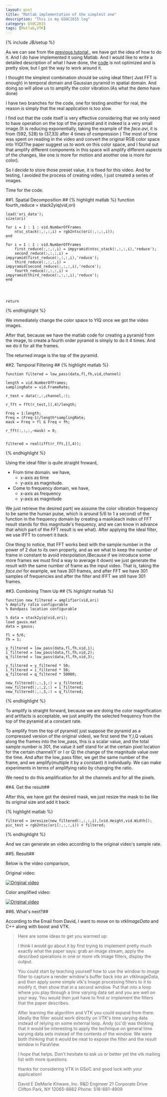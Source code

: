 ```yaml
---
layout: post
title: "Matlab implementation of the simplest one"
description: "This is my GSOC2015 log"
category: GSOC2015
tags: [Matlab,VTK]
---
```

{% include JB/setup %}

As we can see from the [previous tutorial ](http://y1275963.github.io/gsoc2015/2015/03/22/basics/), we have got the idea of how to do it.
And I do have implemented it using Matlab. And I would like to write a detailed description of what I have done, the [code](https://github.com/y1275963/matlab_evm) is not optimized and is pretty slow, but I got the way to work around it.

I thought the simplest combination should be using ideal filter( Just FFT is enough) in temporal domain and Gaussian pyramid in spatial domain. And doing so will allow us to amplify the color vibration.(As what the demo have done)

I have two branches for the code, one for testing another for real, the reason is simply that the real application is too slow.

I find out that the code itself is very effective considering that we only need to have operation on the top of the pyramid and it indeed is a very small image.(It is reducing exponentially, taking the example of the _face.avi_, it is from  (592, 528) to (37,33) after 4 times of compression ) The most of time was spent on reading in the video and convert the original RGB color space into YIQ(The paper suggest us to work on this color space, and I found out that amplify different components in this space will amplify different aspects of the changes, like one is more for motion and another one is more for color). 

So I decide to store those preset value, it is fixed for this video. And for testing, I avoided the process of creating video, I just created a series of images.

Time for the code.

##1. Spatial Decomposition ##
{% highlight matlab %}
    function fourth_reduce = stack2yiq(vid,ori)

    load('ori_data');
    size(ori)
        
    for i = 1 : 1 : vid.NumberOfFrames
        ntsc_stack(:,:,:,i) = rgb2ntsc(ori(:,:,:,i));
    end

    for i = 1 : 1 : vid.NumberOfFrames
        first_reduce(:,:,:,i) = impyramid(ntsc_stack(:,:,:,i),'reduce');
        second_reduce(:,:,:,i) = impyramid(first_reduce(:,:,:,i),'reduce');
        third_reduce(:,:,:,i) = impyramid(second_reduce(:,:,:,i),'reduce');
        fourth_reduce(:,:,:,i) = impyramid(third_reduce(:,:,:,i),'reduce');
    end


        

    return 
{% endhighlight %}

We immediately change the color space to YIQ once we got the video images.

After that, because we have the matlab code for creating a pyramid from the image, to create a fourth order pyramid is simply to do it 4 times. And we do it for all the frames.

The returned image is the top of the pyramid.

##2. Temporal Filtering ##
{% highlight matlab %}

    function filtered = low_pass(data,fl,fh,vid,channel)

    length = vid.NumberOfFrames;
    samplingRate = vid.FrameRate;

    r_test = data(:,:,channel,:);

    r_fft = fft(r_test,[],4)/length;

    Freq = 1:length;
    Freq = (Freq-1)/length*samplingRate;
    mask = Freq > fl & Freq < fh;

    r_fft(:,:,:,~mask) = 0;


    filtered = real(ifft(r_fft,[],4));

{% endhighlight %}

Using the ideal filter is quite straight froward,

 * From time domain. we have,
    * x-axis as time  
    * y-axis as magnitude. 
 * Come to frequency domain, we have,
    * x-axis as frequency
    * y-axis as magnitude 

We just retrieve the desired part( we assume the color vibration frequency to be same the human pulse, which is around 5/6 to 1 a second) of the function in the frequency domain by creating a mask(each index of FFT result stands for this magnitude's frequency, and we can know in advance that which part of the FFT result is we what). After applying the ideal filter, we use IFFT to convert it back.

One thing to notice, that FFT works best with the sample number in the power of 2 due to its own property, and as we what to keep the number of frame in constant to avoid interpolation,(Because if we introduce some more frames we must find a way to average it down) we just generate the result with the same number of frame as the input video. That is, taking the _face.avi_ for example, we have 301 frames, and after FFT we have 301 samples of frequencies and after the filter and IFFT we still have 301 frames. 

##3. Combining Them Up ##
{% highlight matlab %}

    function new_filtered = amplifier(vid,ori)
    % Amplify ratio configurable
    % Bandpass location configurable

    % data = stack2yiq(vid,ori);
    load gauss.mat
    data = gauss;

    fl = 5/6;
    fh = 1;

    y_filtered = low_pass(data,fl,fh,vid,1);
    i_filtered = low_pass(data,fl,fh,vid,2);
    q_filtered = low_pass(data,fl,fh,vid,3);

    y_filtered = y_filtered * 50;
    i_filtered = i_filtered * 50;
    q_filtered = q_filtered * 50000;

    new_filtered(:,:,1,:) = y_filtered;
    new_filtered(:,:,2,:) = i_filtered;
    new_filtered(:,:,3,:) = q_filtered;

{% endhighlight %}

To amplify is straight forward, because we are doing the color magnification and artifacts is acceptable, we just amplify the selected frequency from the top of the pyramid at a constant rate. 

To amplify from the top of pyramid( just suppose the pyramid as a compressed version of the original video), we first send the Y,I,Q values along the frames into the low\_pass, this is a scalar value, and the total sample number is 301, the value it self stand for at the certain pixel location for the certain channel(Y or I or Q) the change of the magnitude value over the time. And after the low\_pass filter, we get the same number of the frame, and we amplify(multiple it by a constant) it individually. We can make experiments in terms of amplifying ratio by changing the ratio.

We need to do this amplification for all the channels and for all the pixels.

##4. Get the result##

After this, we have got the desired mask, we just resize the mask to be like its original size and add it back:

{% highlight matlab %}

    filtered = imresize(new_filtered(:,:,:,i),[vid.Height,vid.Width]);
    pic_test = rgb2ntsc(ori(:,:,:,i)) + filtered;

{% endhighlight %}

And we can generate an video according to the original video's sample rate.

##5. Result##

Below is the video comparison,

Original video:

[![Original video](http://img.youtube.com/vi/5wvZ0eYjHi0/0.jpg)](http://www.youtube.com/watch?v=5wvZ0eYjHi0)

Color amplified video:

[![Original video](http://img.youtube.com/vi/533TsYwtqUc/0.jpg)](http://www.youtube.com/watch?v=533TsYwtqUc)

##6. What's next?##

According to the Email from David, I want to move on to _vtkImageData_ and C\+\+ along with boost and VTK.


> Here are some ideas to get you warmed up:
> 
> I think I would go about it by first trying to implement pretty much exactly what the paper says: grab an image stream, apply the described operations in one or more vtk image filters, display the output. 
> 
> You could start by teaching yourself how to use the window to image filter to capture a render window's buffer back into an vtkImageData, and then apply some simple vtk's Image processing filters to it to modify it, then show that in a second window. Put that into a loop where you play through a time varying data set and you are well on your way. You would then just have to find or implement the filters that the paper describes.
>  
> After learning the algorithm and VTK you could expand from there. Ideally the filter would work directly on VTK's time varying data instead of relying on some external loop. Andy (cc'd) was thinking that it would be interesting to apply the technique on general time varying data sets instead of the contents of the window. We were both thinking that it would be neat to expose the filter and the result window in ParaView.
> 
> I hope that helps. Don't hesitate to ask us or better yet the vtk mailing list with more questions.
> 
> thanks for considering VTK in GSoC and good luck with your application!
> 
> David E DeMarle
> Kitware, Inc.
> R&D Engineer
> 21 Corporate Drive
> Clifton Park, NY 12065-8662
> Phone: 518-881-4909
> 



 

